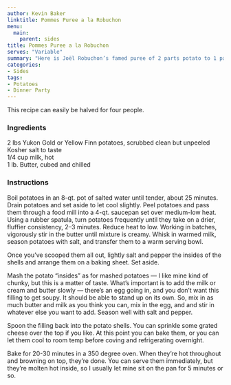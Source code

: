```yaml
---
author: Kevin Baker
linktitle: Pommes Puree a la Robuchon
menu:
  main:
    parent: sides
title: Pommes Puree a la Robuchon
serves: "Variable"
summary: "Here is Joël Robuchon’s famed puree of 2 parts potato to 1 part butter, silken and lovely. This is the side you want for  your most elegant main dish, and you’ll only want a generous spoonful per serving."
categories:
- Sides
tags:
- Potatoes
- Dinner Party
---
```

This recipe can easily be halved for four people.

### Ingredients

<div class="ingredient-list">

2 lbs Yukon Gold or Yellow Finn potatoes, scrubbed clean but unpeeled  
Kosher salt to taste  
1/4 cup milk, hot  
1 lb. Butter, cubed and chilled  

</div>

### Instructions
Boil potatoes in an 8-qt. pot of salted water until tender, about 25 minutes. Drain potatoes and set aside to let cool slightly. 
Peel potatoes and pass them through a food mill into a 4-qt. saucepan set over medium-low heat. Using a rubber spatula, turn potatoes frequently until they take on a drier, fluffier consistency, 2–3 minutes. Reduce heat to low. Working in batches, vigorously stir in the butter until mixture is creamy. Whisk in warmed milk, season potatoes with salt, and transfer them to a warm serving bowl.

Once you’ve scooped them all out, lightly salt and pepper the insides of the shells and arrange them on a baking sheet. Set aside.

Mash the potato “insides” as for mashed potatoes — I like mine kind of chunky, but this is a matter of taste. What’s important is to add the milk or cream and butter slowly — there’s an egg going in, and you don’t want this filling to get soupy. It should be able to stand up on its own. So, mix in as much butter and milk as you think you can, mix in the egg, and and stir in whatever else you want to add. Season well with salt and pepper.

Spoon the filling back into the potato shells. You can sprinkle some grated cheese over the top if you like.  At this point you can bake them, or you can let them cool to room temp before coving and refrigerating overnight.

Bake for 20-30 minutes in a 350 degree oven. When they’re hot throughout and browning on top, they’re done. You can serve them immediately, but they’re molten hot inside, so I usually let mine sit on the pan for 5 minutes or so.
